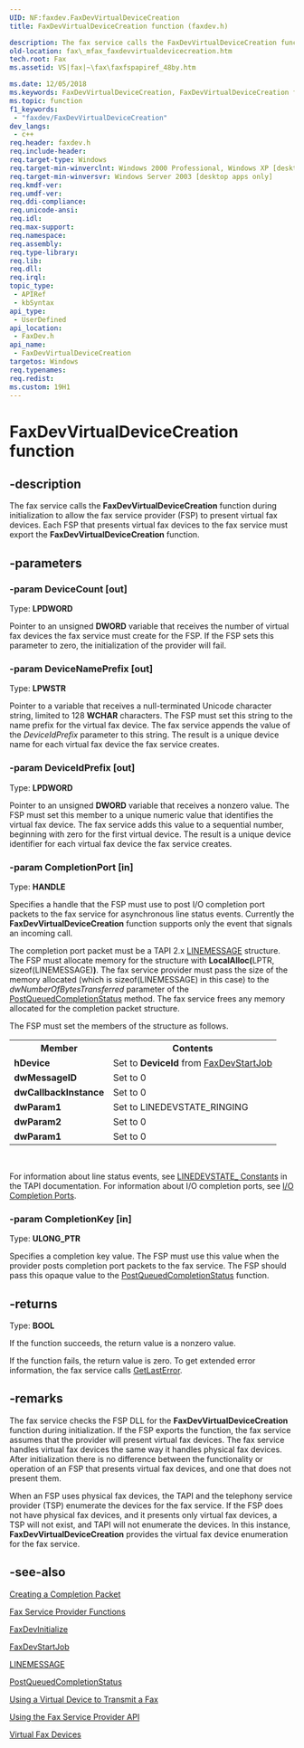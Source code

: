 ```yaml
---
UID: NF:faxdev.FaxDevVirtualDeviceCreation
title: FaxDevVirtualDeviceCreation function (faxdev.h)

description: The fax service calls the FaxDevVirtualDeviceCreation function during initialization to allow the fax service provider (FSP) to present virtual fax devices.
old-location: fax\_mfax_faxdevvirtualdevicecreation.htm
tech.root: Fax
ms.assetid: VS|fax|~\fax\faxfspapiref_48by.htm

ms.date: 12/05/2018
ms.keywords: FaxDevVirtualDeviceCreation, FaxDevVirtualDeviceCreation function [Fax Service], _mfax_faxdevvirtualdevicecreation, fax._mfax_faxdevvirtualdevicecreation, faxdev/FaxDevVirtualDeviceCreation
ms.topic: function
f1_keywords: 
 - "faxdev/FaxDevVirtualDeviceCreation"
dev_langs:
 - c++
req.header: faxdev.h
req.include-header: 
req.target-type: Windows
req.target-min-winverclnt: Windows 2000 Professional, Windows XP [desktop apps only]
req.target-min-winversvr: Windows Server 2003 [desktop apps only]
req.kmdf-ver: 
req.umdf-ver: 
req.ddi-compliance: 
req.unicode-ansi: 
req.idl: 
req.max-support: 
req.namespace: 
req.assembly: 
req.type-library: 
req.lib: 
req.dll: 
req.irql: 
topic_type:
 - APIRef
 - kbSyntax
api_type:
 - UserDefined
api_location:
 - FaxDev.h
api_name:
 - FaxDevVirtualDeviceCreation
targetos: Windows
req.typenames: 
req.redist: 
ms.custom: 19H1
---
```


# FaxDevVirtualDeviceCreation function


## -description


The fax service calls the <b>FaxDevVirtualDeviceCreation</b> function during initialization to allow the fax service provider (FSP) to present virtual fax devices. Each FSP that presents virtual fax devices to the fax service must export the <b>FaxDevVirtualDeviceCreation</b> function.


## -parameters




### -param DeviceCount [out]

Type: <b>LPDWORD</b>

Pointer to an unsigned <b>DWORD</b> variable that receives the number of virtual fax devices the fax service must create for the FSP. If the FSP sets this parameter to zero, the initialization of the provider will fail.


### -param DeviceNamePrefix [out]

Type: <b>LPWSTR</b>

Pointer to a variable that receives a null-terminated Unicode character string, limited to 128 <b>WCHAR</b> characters. The FSP must set this string to the name prefix for the virtual fax device. The fax service appends the value of the <i>DeviceIdPrefix</i>  parameter to this string. The result is a unique device name for each virtual fax device the fax service creates.


### -param DeviceIdPrefix [out]

Type: <b>LPDWORD</b>

Pointer to an unsigned <b>DWORD</b> variable that receives a nonzero value. The FSP must set this member to a unique numeric value that identifies the virtual fax device. The fax service adds this value to a sequential number, beginning with zero for the first virtual device. The result is a unique device identifier for each virtual fax device the fax service creates.


### -param CompletionPort [in]

Type: <b>HANDLE</b>

Specifies a handle that the FSP must use to post I/O completion port packets to the fax service for asynchronous line status events. Currently the <b>FaxDevVirtualDeviceCreation</b> function supports only the event that signals an incoming call.
                

The completion port packet must be a TAPI 2.x <a href="https://docs.microsoft.com/windows/desktop/api/tapi/ns-tapi-linemessage">LINEMESSAGE</a> structure. The FSP must allocate memory for the structure with <b>LocalAlloc(</b>LPTR, sizeof(LINEMESSAGE)<b>)</b>. The fax service provider must pass the size of the memory allocated (which is sizeof(LINEMESSAGE) in this case) to the <i>dwNumberOfBytesTransferred</i> parameter of the <a href="https://docs.microsoft.com/windows/desktop/FileIO/postqueuedcompletionstatus">PostQueuedCompletionStatus</a> method. The fax service frees any memory allocated for the completion packet structure.

The FSP must set the members of the structure as follows.

<table class="clsStd">
<tr>
<th>Member</th>
<th>Contents</th>
</tr>
<tr>
<td><b>hDevice</b></td>
<td>Set to <b>DeviceId</b> from <a href="https://docs.microsoft.com/previous-versions/windows/desktop/api/faxdev/nf-faxdev-faxdevstartjob">FaxDevStartJob</a>
</td>
</tr>
<tr>
<td><b>dwMessageID</b></td>
<td>Set to 0</td>
</tr>
<tr>
<td><b>dwCallbackInstance</b></td>
<td>Set to 0</td>
</tr>
<tr>
<td><b>dwParam1</b></td>
<td>Set to LINEDEVSTATE_RINGING</td>
</tr>
<tr>
<td><b>dwParam2</b></td>
<td>Set to 0</td>
</tr>
<tr>
<td><b>dwParam1</b></td>
<td>Set to 0</td>
</tr>
</table>
 

For information about line status events, see <a href="https://docs.microsoft.com/windows/desktop/Tapi/linedevstate--constants">LINEDEVSTATE_ Constants</a> in the TAPI documentation. For information about I/O completion ports, see <a href="https://docs.microsoft.com/windows/desktop/FileIO/i-o-completion-ports">I/O Completion Ports</a>.


### -param CompletionKey [in]

Type: <b>ULONG_PTR</b>

Specifies a completion key value. The FSP must use this value when the provider posts completion port packets to the fax service. The FSP should pass this opaque value to the <a href="https://docs.microsoft.com/windows/desktop/FileIO/postqueuedcompletionstatus">PostQueuedCompletionStatus</a> function.


## -returns



Type: <b>BOOL</b>

If the function succeeds, the return value is a nonzero value.

If the function fails, the return value is zero. To get extended error information, the fax service calls <a href="https://docs.microsoft.com/windows/desktop/api/errhandlingapi/nf-errhandlingapi-getlasterror">GetLastError</a>.




## -remarks



The fax service checks the FSP DLL for the <b>FaxDevVirtualDeviceCreation</b> function during initialization. If the FSP exports the function, the fax service assumes that the provider will present virtual fax devices. The fax service handles virtual fax devices the same way it handles physical fax devices. After initialization there is no difference between the functionality or operation of an FSP that presents virtual fax devices, and one that does not present them.

When an FSP uses physical fax devices, the TAPI and the telephony service provider (TSP) enumerate the devices for the fax service. If the FSP does not have physical fax devices, and it presents only virtual fax devices, a TSP will not exist, and TAPI will not enumerate the devices. In this instance, <b>FaxDevVirtualDeviceCreation</b> provides the virtual fax device enumeration for the fax service.




## -see-also




<a href="https://docs.microsoft.com/previous-versions/windows/desktop/fax/-mfax-creating-a-completion-packet">Creating a Completion Packet</a>



<a href="https://docs.microsoft.com/previous-versions/windows/desktop/fax/-mfax-fax-service-provider-functions">Fax Service Provider Functions</a>



<a href="https://docs.microsoft.com/previous-versions/windows/desktop/api/faxdev/nf-faxdev-faxdevinitialize">FaxDevInitialize</a>



<a href="https://docs.microsoft.com/previous-versions/windows/desktop/api/faxdev/nf-faxdev-faxdevstartjob">FaxDevStartJob</a>



<a href="https://docs.microsoft.com/windows/desktop/api/tapi/ns-tapi-linemessage">LINEMESSAGE</a>



<a href="https://docs.microsoft.com/windows/desktop/FileIO/postqueuedcompletionstatus">PostQueuedCompletionStatus</a>



<a href="https://docs.microsoft.com/previous-versions/windows/desktop/fax/-mfax-using-a-virtual-device-to-transmit-a-fax">Using a Virtual Device to Transmit a Fax</a>



<a href="https://docs.microsoft.com/previous-versions/windows/desktop/fax/-mfax-using-the-fax-service-provider-api">Using the Fax Service Provider API</a>



<a href="https://docs.microsoft.com/previous-versions/windows/desktop/fax/-mfax-virtual-fax-devices">Virtual Fax Devices</a>
 

 

